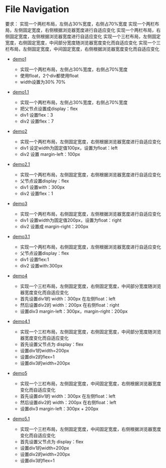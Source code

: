 # File Navigation 

要求：
    实现一个两栏布局，左侧占30%宽度，右侧占70%宽度
    实现一个两栏布局，左侧固定宽度，右侧根据浏览器宽度进行自适应变化
    实现一个两栏布局，右侧固定宽度，左侧根据浏览器宽度进行自适应变化
    实现一个三栏布局，左侧固定宽度，右侧固定宽度，中间部分宽度随浏览器宽度变化而自适应变化
    实现一个三栏布局，左侧固定宽度，中间固定宽度，右侧根据浏览器宽度变化而自适应变化

- [demo1](https://colabearwd.github.io/layout-demo/demo1.html)
    - 实现一个两栏布局，左侧占30%宽度，右侧占70%宽度
    - 使用float，2个div都使用float
    - width设置为30% 70%

- [demo1.1](https://colabearwd.github.io/layout-demo/demo1.1.html)
    - 实现一个两栏布局，左侧占30%宽度，右侧占70%宽度
    - 把父节点设置成display：flex
    - div1 设置flex：3
    - div2 设置flex：7

- [demo2](https://colabearwd.github.io/layout-demo/demo2.html)
    - 实现一个两栏布局，左侧固定宽度，右侧根据浏览器宽度进行自适应变化
    - div1 设定width为固定值100px，设置为float：left 
    - div2 设置 margin-left：100px

- [demo2.1](https://colabearwd.github.io/layout-demo/demo2.1.html)
    - 实现一个两栏布局，左侧固定宽度，右侧根据浏览器宽度进行自适应变化
    - 父节点设置display：flex
    - div1 设置with：300px
    - div2 设置flex：1

- [demo3](https://colabearwd.github.io/layout-demo/demo3.html)
    - 实现一个两栏布局，右侧固定宽度，左侧根据浏览器宽度进行自适应变化
    - div1 设置width为固定值200px，设置为float：right
    - div2 设置成 margin-right：200px

- [demo3.1](https://colabearwd.github.io/layout-demo/demo3.1.html)
    - 实现一个两栏布局，右侧固定宽度，左侧根据浏览器宽度进行自适应变化
    - 父节点设置display：flex
    - div1 设置flex:1
    - div2 设置with:300px

- [demo4](https://colabearwd.github.io/layout-demo/demo4.html)
    - 实现一个三栏布局，左侧固定宽度，右侧固定宽度，中间部分宽度随浏览器宽度变化而自适应变化
    - 首先设置div1的 width：300px 在左侧float：left
    - 然后设置div2的 width：200px 在右侧float：right
    - 设置div3 margin-left：300px，margin-right：200px

- [demo4.1](https://colabearwd.github.io/layout-demo/demo4.1.html)
    - 实现一个三栏布局，左侧固定宽度，右侧固定宽度，中间部分宽度随浏览器宽度变化而自适应变化
    - 首先设置父节点为 display：flex
    - 设置div1的width=200px
    - 设置div2的flex=1
    - 设置div3的width=200px

- [demo5](https://colabearwd.github.io/layout-demo/demo5.html)
    - 实现一个三栏布局，左侧固定宽度，中间固定宽度，右侧根据浏览器宽度变化而自适应变化
    - 首先设置div1的 width：300px 在左侧float：left
    - 然后设置div2的 width：200px 在右侧float：left
    - 设置div3 margin-left：300px + 200px

- [demo5.1](https://colabearwd.github.io/layout-demo/demo5.1.html)
    - 实现一个三栏布局，左侧固定宽度，中间固定宽度，右侧根据浏览器宽度变化而自适应变化
    - 首先设置父节点为 display：flex
    - 设置div1的width=200px
    - 设置div2的width=200px
    - 设置div3的flex=1

